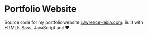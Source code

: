 # Portfolio Website

Source code for my portfolio website [LawrenceHebia.com](https://lawrencehebia.com).
Built with HTML5, Sass, JavaScript and ❤️.
